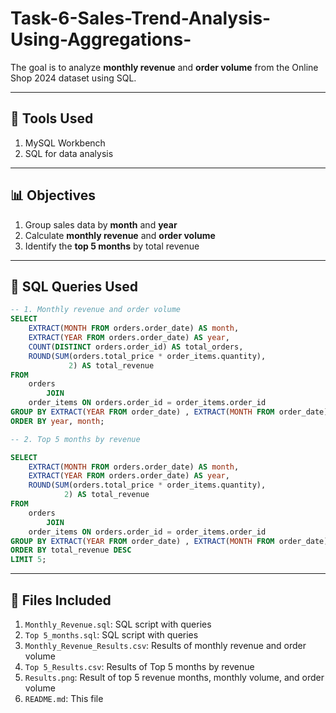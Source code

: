 # Task-6-Sales-Trend-Analysis-Using-Aggregations-
The goal is to analyze **monthly revenue** and **order volume** from the Online Shop 2024 dataset using SQL.

---

## 🧰 Tools Used
1. MySQL Workbench
2. SQL for data analysis

---

## 📊 Objectives
1. Group sales data by **month** and **year**
2. Calculate **monthly revenue** and **order volume**
3. Identify the **top 5 months** by total revenue

---

## 📝 SQL Queries Used

```sql
-- 1. Monthly revenue and order volume
SELECT 
    EXTRACT(MONTH FROM orders.order_date) AS month,
    EXTRACT(YEAR FROM orders.order_date) AS year,
    COUNT(DISTINCT orders.order_id) AS total_orders,
    ROUND(SUM(orders.total_price * order_items.quantity),
             2) AS total_revenue
FROM
    orders
        JOIN
    order_items ON orders.order_id = order_items.order_id
GROUP BY EXTRACT(YEAR FROM order_date) , EXTRACT(MONTH FROM order_date)
ORDER BY year, month;

-- 2. Top 5 months by revenue

SELECT 
    EXTRACT(MONTH FROM orders.order_date) AS month,
    EXTRACT(YEAR FROM orders.order_date) AS year,
    ROUND(SUM(orders.total_price * order_items.quantity),
            2) AS total_revenue
FROM
    orders
        JOIN
    order_items ON orders.order_id = order_items.order_id
GROUP BY EXTRACT(YEAR FROM order_date) , EXTRACT(MONTH FROM order_date)
ORDER BY total_revenue DESC
LIMIT 5;
```

---

## 📂 Files Included
1. `Monthly_Revenue.sql`: SQL script with queries
2. `Top 5_months.sql`: SQL script with queries
3. `Monthly_Revenue_Results.csv`: Results of monthly revenue and order volume
4. `Top 5_Results.csv`: Results of Top 5 months by revenue
5. `Results.png`:  Result of top 5 revenue months, monthly volume, and order volume
6. `README.md`: This file

